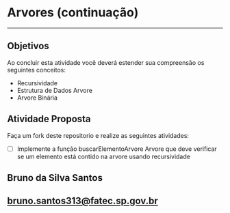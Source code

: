 # Arvores (continuação)
---

## Objetivos

Ao concluir esta atividade você deverá estender sua compreensão os seguintes conceitos:
* Recursividade
* Estrutura de Dados Arvore
* Arvore Binária



## Atividade Proposta

Faça um fork deste repositorio e realize as seguintes atividades: 

- [ ] Implemente a função buscarElementoArvore Arvore que deve verificar se um elemento está contido na arvore usando recursividade

## Bruno da Silva Santos
## bruno.santos313@fatec.sp.gov.br
